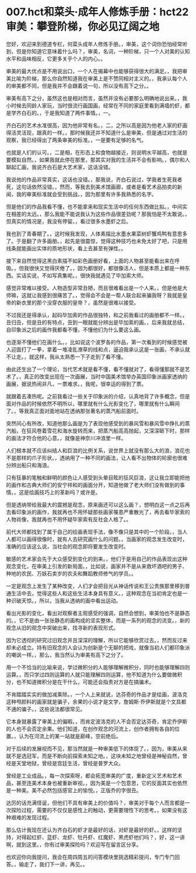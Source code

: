 # 007.hct和菜头·成年人修炼手册：hct22 审美：攀登阶梯，你必见辽阔之地

您好，欢迎来到德道专栏，何菜头成年人修炼手册。，审美，这个词你恐怕经常听到，但是你知道它意味着什么吗？，审美，名词，一种阶梯，只一个人对美的认知水平和品味相反，它更多关乎个人的内心。。

审美的最大优点是不用说出口，一个人在揭幕中也能够获得很大的满足。，我把审美比喻为阶梯，那么你自然知道我在审美上是不赞同相对主义的。，我承认每个人的审美都不同，但是我并不会跟着说一句，所以没有高下之分。。

审美有高下之分，虽然这也是相对而言，虽然并没有必要那么明确地说出来。，我小时候去同龄人家玩，当时很流行画国画，经常在不同的家庭里看到满墙的虾，都是学齐白石的。，于是我知道了两件事情。，一。

齐白石的艺术水准很高，因为他非常有名。，二，之所以高是因为他老人家的虾画得活灵活现，跟真的一样。，那时候我还并不知道什么是审美，但是通过对生活的观察，我已经得出了两条审美的标准。，一是要有足够的名气。

也就是人们的认可。，二是相，在形态上和食物越接近，则说明水平越高，也就是要模拟自然。，如果我就此停在那里，那其实对我的生活并不会有影响。，偶尔和人聊起汇画，我说齐白石是大艺术家，这话没错。

我说他的作品非常真实，这话也没错。，那我说，齐白石说过，学我者生死我者死，这句话依然没错。，然而，等我去到美术馆画廊，或者是看艺术品拍卖的新闻，我的审美标准就会受到挑战。，因为那里有许多我熟悉的名字。

但是他们的作品我看不懂，也不能拿来和现实生活中的任何东西做比拟。，中间实在相差的太远。，那么我能不能说我认为这些作品很差劲呢？那我怕是不太敢说。，但真实的情况是，我没有停留。，看过很多水墨虾之后。

我也到了青春期了。，这时候我发现，人体素描比水墨水果菜树虾蟹鸡鸭有意思多了。于是翻了许多画册。，起先是很震惊，觉得这种技巧也未免太好了吧，只是用线条就能画出实体的质地形状，看上去甚至有弹性。。

接下来自然觉得这黑白素描不如彩色画册好看，上面的人物甚至能看出来在呼吸。，但我很快又觉得厌倦了。，因为都很好，都很像活人，但是本质上都是一种东西。实话实说，不如写真集呢。，很快我就遇见了毕加索大师。

感觉非常难以接受。人物造型非常丑陋，而且很难看出是一个人来。，但是他是大师嘛，这就让我感到很痛苦了。，觉得会不会是一帮人联合起来骗我呀？我就是皇帝的新衣里的那个没穿衣服的皇帝？，虽然是很难以接受。

不过我还是得承认，起码毕加索的作品很独特，和之前我看过的画册都不一样。，丑归丑，但是丑的有特点，丑到一眼就能分辨出是毕加索的画。，后来我就总结，自印象派之后的画作我都看不懂，不懂他们为什么要这么画。

也逐渐不懂他们在画什么。，比如说这个波罗各的作品，第一次看到的时候感觉被人迎面打了一拳，拿着一堆凌乱潦草的线和点，逼迫我承认这是一张画，不承认就不让走。，就这样，我从太熟悉一下子走到了看不懂。

由此还生出了一个理论，当代艺术就是看不懂，看不懂就对了，看得懂那就不是艺术了。，真正的改变出现在一次画展，当时中国美术馆举办英国印象派画家透纳的画展，据说热闹非凡，一票难求。，我呢，很幸运的得到了票。

就跟着去凑热呢。之前我看过一些关于印象派的介绍，认真地背了许多概念，但是面对作品的时候依然不明所以，哪里就有什么光影变化了，哪里就有什么瞬间了。，等我真正面对面地站在透纳那张著名的蒸汽船前面时。

突然间心有所改，知道他那么画是为了表现他感受到的暴风雪和暴风雪中挣扎的蒸汽船，在狂风卷着雪花和海水旋转而来，把蒸汽船高高抛起，又深深砸下时，那样的画法才符合他的心意。，就像是神奈川冲浪里一样。

人们根本就不应该纠结人和巨浪的比例关系，说世界上就没有那么大的浪，浪花也不是那样的爪子形状。，透纳用了一种不同的画法，让人看不出物体的轮廓也很难分辨出船只和海浪。

只有狂暴的笔触和鲜明的颜色让人感受到头晕目眩的狂风巨浪，这让我立即能把他的画作和古典大师们的安宁祥和的画面分开，知道他做了老大师们没有做到的事情。，这是绘画技巧上的革新吗？或许是。

但是透纳带给我最大的震撼是观念，原来画还可以这么画？，想明白这一点之后再去看印象派的画作，我就再也不用怀疑那些画家罹患严重散光了，再去看毕家索的人物肖像，我就再也不用怀疑毕家索有反社会人格了。。

前代大师都找到了属于自己的绘画表现手法，像不像只是其中的一个阶段。，当人人都可以画得很像时，就有人去研究画什么的问题。，当画家的观念发生改变时，准确的应该这么说，当社会的观念即将要发生改变时。

敏感的艺术家会先于大众感受到变化的到来。，他们于是用自己的作品表现出这种观念变化，在审美上引发的新局面。，比如说，画家并不是从来救坏酒吧的男子、种地的农民、万妖石卖岁的农夫和舞蹈教师修气的学员。。

一定是观念上发生了某种改变，人们才会把目光从神话传说和王公贵族那里移到普通生活中去，觉得这些人和这些生活本身具有意义。，这种观念在当初肯定也是一种识破天惊。，所以，当我从透纳的画中看出运动。

看出光影的变化，看出对观察者主观感受的强调，自然会想到，审美怕也不是静态的。，它不是由一张张静态的画构成的坚实整体，而是一系列的观念的流变。，新的观念从旧的观念中突破出来，找寻新的表现形式。

因为它透彻的研究过旧观念并且深深的理解，所以它能够欣赏过去。，然而反过来却未必成立。持有旧观念的人会认为创新是个无聊的把戏，就像当初人们都印象派的嘲讽一样。，那么，我当然认为审美有高下之分了。

用一个不恰当的比喻来说，学过微积分的人能够理解微积分，同时也能够理解四则运算。，而只学过四则运算的人就只能理解四则运算，他不知道为什么要做微积分，也不知道微积分是在干什么，可能还会指责对方是在搞骗术。

不肯踏踏实实的做加减乘除。，一个人上来就说，达芬奇的作品才是绘画，波洛克这种甩颜料的画家就是骗子，余果的小说才是文学，詹姆斯·乔伊斯就是个文具都不通的骗子。，这些说法都很常见。

它本身就暴露了审美上的偏暇。，而肯定波洛克的人不会否定达芬奇，肯定乔伊斯的人也不会否定余果。他们知道，在创作观念的河流上，创作者拥有各自的位置。，认为在河流上的某一站就是巅峰，空前绝后。

对于后续的发展视而不见，那当然就是一种审美低下的体现了。，因为，审美从来就不是选冠军，而是不断向前探索未知之地。，这块未知之地曾经是神秘自然，曾经是天堂地狱，曾经是宫廷生活，曾经是普罗大众。

曾经是工业成品。，每一次探索呀，都会拓宽审美的广度，重新定义艺术和艺术品，甚至连美术本身也被重新审视。，因为美是一个包意思，它的反面其实也依然是一种美。美不必然包括感官上的愉悦。，正版乔的字很丑。

达厉的话充满怪诞，但他们不具有审美上的价值吗？，审美对于每个人而言都是一次探险过程，需要的不仅仅是感性上的触动，更需要理性下的思考。，如果没有这种艰难的发现过程。

那么估计我现在还认为齐白石的虾才是最好的话，对虾是最好的虾。，这样的坚持，对得起红虾、蓝虾、龙虾、牡丹虾、红魔虾、黑虎虾他们吗？，好，这一讲啊，就到这里。，你有过审美探险吗？欢迎写在留言区分享。

也欢迎你向我提问，我会在周四周五的问答模块里挑选精彩提问，专门专门回答。，输走了，我们下一讲，再见。。